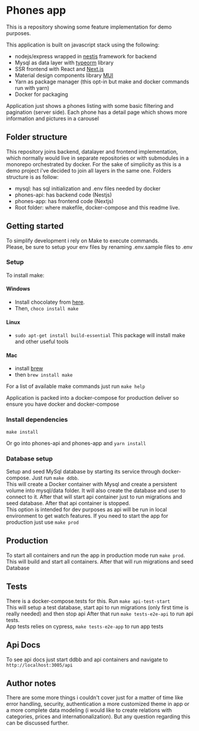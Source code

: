 # Phones app

This is a repository showing some feature implementation for demo purposes.  

This application is built on javascript stack using the following:
  - nodejs/express wrapped in [nestjs](https://docs.nestjs.com/) framework for backend
  - Mysql as data layer with [typeorm](https://typeorm.io/) library
  - SSR frontend with React and [Next.js](https://nextjs.org/)
  - Material design components library [MUI](https://mui.com/)
  - Yarn as package manager (this opt-in but make and docker commands run with yarn)
  - Docker for packaging

Application just shows a phones listing with some basic filtering and pagination (server side). 
Each phone has a detail page which shows more information and pictures in a carousel

## Folder structure

This repository joins backend, datalayer and frontend implementation, which normally would live in separate
repositories or with submodules in a monorepo orchestrated by docker. For the sake of simplicity as this is 
a demo project i've decided to join all layers in the same one. 
Folders structure is as follow:
- mysql: has sql initialization and .env files needed by docker
- phones-api: has backend code (Nestjs)
- phones-app: has frontend code (Nextjs)
- Root folder: where makefile, docker-compose and this readme live.

## Getting started
To simplify development i rely on Make to execute commands.  
Please, be sure to setup your env files by renaming .env.sample files to .env

### Setup
To install make:
#### Windows
- Install chocolatey from [here](https://chocolatey.org/install).
- Then, ``choco install make``

#### Linux
- ``sudo apt-get install build-essential`` This package will install make and other useful tools

#### Mac
- install [brew](https://formulae.brew.sh/)
- then ``brew install make``

For a list of available make commands just run ``make help``

Application is packed into a docker-compose for production deliver so ensure you have docker and docker-compose

### Install dependencies
``make install``

Or go into phones-api and phones-app and `yarn install`

### Database setup
Setup and seed MySql database by starting its service through docker-compose. Just run ``make ddbb``.  
This will create a Docker container with Mysql and create a persistent volume into mysql/data folder. It will also
create the database and user to connect to it. After that will start api container just to run migrations and seed
database. After that api container is stopped.  
This option is intended for dev purposes as api will be run in local environment to get watch features. If you need
to start the app for production just use ``make prod``

## Production
To start all containers and run the app in production mode run ``make prod``.  
This will build and start all containers. After that will run migrations and seed Database

## Tests
There is a docker-compose.tests for this. Run ``make api-test-start``  
This will setup a test database, start api to run migrations (only first time is really needed) and then stop api
After that run ``make tests-e2e-api`` to run api tests.  
App tests relies on cypress, ``make tests-e2e-app`` to run app tests

## Api Docs
To see api docs just start ddbb and api containers and navigate to ``http://localhost:3005/api``

## Author notes
There are some more things i couldn't cover just for a matter of time like error handling, 
security, authentication a more customized theme in app or a more complete data modeling (i would like to create relations with
categories, prices and internationalization). But any question regarding this can be discussed further.

